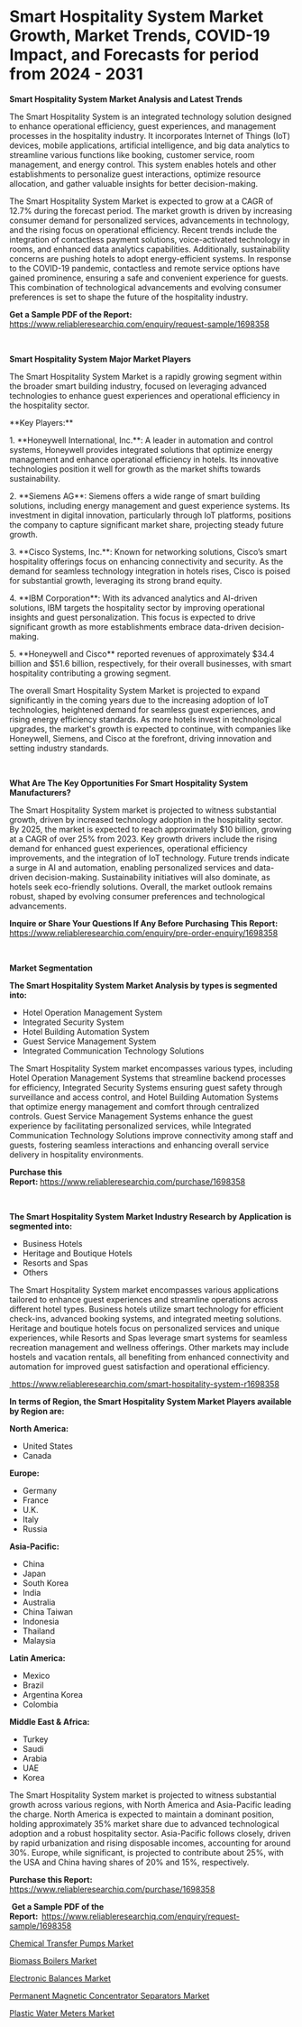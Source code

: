 <p><h1>Smart Hospitality System Market Growth, Market Trends, COVID-19 Impact, and Forecasts for period from 2024 - 2031</h1></p><p><strong>Smart Hospitality System Market Analysis and Latest Trends</strong></p>
<p><p>The Smart Hospitality System is an integrated technology solution designed to enhance operational efficiency, guest experiences, and management processes in the hospitality industry. It incorporates Internet of Things (IoT) devices, mobile applications, artificial intelligence, and big data analytics to streamline various functions like booking, customer service, room management, and energy control. This system enables hotels and other establishments to personalize guest interactions, optimize resource allocation, and gather valuable insights for better decision-making.</p><p>The Smart Hospitality System Market is expected to grow at a CAGR of 12.7% during the forecast period. The market growth is driven by increasing consumer demand for personalized services, advancements in technology, and the rising focus on operational efficiency. Recent trends include the integration of contactless payment solutions, voice-activated technology in rooms, and enhanced data analytics capabilities. Additionally, sustainability concerns are pushing hotels to adopt energy-efficient systems. In response to the COVID-19 pandemic, contactless and remote service options have gained prominence, ensuring a safe and convenient experience for guests. This combination of technological advancements and evolving consumer preferences is set to shape the future of the hospitality industry.</p></p>
<p><strong>Get a Sample PDF of the Report:&nbsp;</strong> <a href="https://www.reliableresearchiq.com/enquiry/request-sample/1698358?utm_campaign=104&utm_medium=2&utm_source=Github&utm_content=ia&utm_term=16122024&utm_id=smart-hospitality-system">https://www.reliableresearchiq.com/enquiry/request-sample/1698358</a></p>
<p>&nbsp;</p>
<p><strong>Smart Hospitality System Major Market Players</strong></p>
<p><p>The Smart Hospitality System Market is a rapidly growing segment within the broader smart building industry, focused on leveraging advanced technologies to enhance guest experiences and operational efficiency in the hospitality sector.</p><p>**Key Players:**</p><p>1. **Honeywell International, Inc.**: A leader in automation and control systems, Honeywell provides integrated solutions that optimize energy management and enhance operational efficiency in hotels. Its innovative technologies position it well for growth as the market shifts towards sustainability.</p><p>2. **Siemens AG**: Siemens offers a wide range of smart building solutions, including energy management and guest experience systems. Its investment in digital innovation, particularly through IoT platforms, positions the company to capture significant market share, projecting steady future growth.</p><p>3. **Cisco Systems, Inc.**: Known for networking solutions, Cisco’s smart hospitality offerings focus on enhancing connectivity and security. As the demand for seamless technology integration in hotels rises, Cisco is poised for substantial growth, leveraging its strong brand equity.</p><p>4. **IBM Corporation**: With its advanced analytics and AI-driven solutions, IBM targets the hospitality sector by improving operational insights and guest personalization. This focus is expected to drive significant growth as more establishments embrace data-driven decision-making.</p><p>5. **Honeywell and Cisco** reported revenues of approximately $34.4 billion and $51.6 billion, respectively, for their overall businesses, with smart hospitality contributing a growing segment.</p><p>The overall Smart Hospitality System Market is projected to expand significantly in the coming years due to the increasing adoption of IoT technologies, heightened demand for seamless guest experiences, and rising energy efficiency standards. As more hotels invest in technological upgrades, the market's growth is expected to continue, with companies like Honeywell, Siemens, and Cisco at the forefront, driving innovation and setting industry standards.</p></p>
<p>&nbsp;</p>
<p><strong>What Are The Key Opportunities For Smart Hospitality System Manufacturers?</strong></p>
<p><p>The Smart Hospitality System market is projected to witness substantial growth, driven by increased technology adoption in the hospitality sector. By 2025, the market is expected to reach approximately $10 billion, growing at a CAGR of over 25% from 2023. Key growth drivers include the rising demand for enhanced guest experiences, operational efficiency improvements, and the integration of IoT technology. Future trends indicate a surge in AI and automation, enabling personalized services and data-driven decision-making. Sustainability initiatives will also dominate, as hotels seek eco-friendly solutions. Overall, the market outlook remains robust, shaped by evolving consumer preferences and technological advancements.</p></p>
<p><strong>Inquire or Share Your Questions If Any Before Purchasing This Report:</strong> <a href="https://www.reliableresearchiq.com/enquiry/pre-order-enquiry/1698358?utm_campaign=104&utm_medium=2&utm_source=Github&utm_content=ia&utm_term=16122024&utm_id=smart-hospitality-system">https://www.reliableresearchiq.com/enquiry/pre-order-enquiry/1698358</a></p>
<p>&nbsp;</p>
<p><strong>Market Segmentation</strong></p>
<p><strong>The Smart Hospitality System Market Analysis by types is segmented into:</strong></p>
<p><ul><li>Hotel Operation Management System</li><li>Integrated Security System</li><li>Hotel Building Automation System</li><li>Guest Service Management System</li><li>Integrated Communication Technology Solutions</li></ul></p>
<p><p>The Smart Hospitality System market encompasses various types, including Hotel Operation Management Systems that streamline backend processes for efficiency, Integrated Security Systems ensuring guest safety through surveillance and access control, and Hotel Building Automation Systems that optimize energy management and comfort through centralized controls. Guest Service Management Systems enhance the guest experience by facilitating personalized services, while Integrated Communication Technology Solutions improve connectivity among staff and guests, fostering seamless interactions and enhancing overall service delivery in hospitality environments.</p></p>
<p><strong>Purchase this Report:&nbsp;</strong><a href="https://www.reliableresearchiq.com/purchase/1698358?utm_campaign=104&utm_medium=2&utm_source=Github&utm_content=ia&utm_term=16122024&utm_id=smart-hospitality-system">https://www.reliableresearchiq.com/purchase/1698358</a></p>
<p>&nbsp;</p>
<p><strong>The Smart Hospitality System Market Industry Research by Application is segmented into:</strong></p>
<p><ul><li>Business Hotels</li><li>Heritage and Boutique Hotels</li><li>Resorts and Spas</li><li>Others</li></ul></p>
<p><p>The Smart Hospitality System market encompasses various applications tailored to enhance guest experiences and streamline operations across different hotel types. Business hotels utilize smart technology for efficient check-ins, advanced booking systems, and integrated meeting solutions. Heritage and boutique hotels focus on personalized services and unique experiences, while Resorts and Spas leverage smart systems for seamless recreation management and wellness offerings. Other markets may include hostels and vacation rentals, all benefiting from enhanced connectivity and automation for improved guest satisfaction and operational efficiency.</p></p>
<p><a href="https://www.reliableresearchiq.com/smart-hospitality-system-r1698358?utm_campaign=104&utm_medium=2&utm_source=Github&utm_content=ia&utm_term=16122024&utm_id=smart-hospitality-system">&nbsp;https://www.reliableresearchiq.com/smart-hospitality-system-r1698358</a></p>
<p><strong>In terms of Region, the Smart Hospitality System Market Players available by Region are:</strong></p>
<p>
    <p> <strong> North America: </strong>
        <ul>
            <li>United States</li>
            <li>Canada</li>
        </ul>
        </p> 
    <p> <strong> Europe: </strong>
        <ul>
            <li>Germany</li>
            <li>France</li>
            <li>U.K.</li>
            <li>Italy</li>
            <li>Russia</li>
        </ul>
        </p> 
    <p> <strong> Asia-Pacific: </strong>
        <ul>
            <li>China</li>
            <li>Japan</li>
            <li>South Korea</li>
            <li>India</li>
            <li>Australia</li>
            <li>China Taiwan</li>
            <li>Indonesia</li>
            <li>Thailand</li>
            <li>Malaysia</li>
        </ul>
        </p> 
    <p> <strong> Latin America: </strong>
        <ul>
            <li>Mexico</li>
            <li>Brazil</li>
            <li>Argentina Korea</li>
            <li>Colombia</li>
        </ul>
        </p> 
    <p> <strong> Middle East & Africa: </strong>
        <ul>
            <li>Turkey</li>
            <li>Saudi</li>
            <li>Arabia</li>
            <li>UAE</li>
            <li>Korea</li>
        </ul>
    </p>
    </p>
<p><p>The Smart Hospitality System market is projected to witness substantial growth across various regions, with North America and Asia-Pacific leading the charge. North America is expected to maintain a dominant position, holding approximately 35% market share due to advanced technological adoption and a robust hospitality sector. Asia-Pacific follows closely, driven by rapid urbanization and rising disposable incomes, accounting for around 30%. Europe, while significant, is projected to contribute about 25%, with the USA and China having shares of 20% and 15%, respectively.</p></p>
<p><strong>Purchase this Report: </strong><a href="https://www.reliableresearchiq.com/purchase/1698358?utm_campaign=104&utm_medium=2&utm_source=Github&utm_content=ia&utm_term=16122024&utm_id=smart-hospitality-system">https://www.reliableresearchiq.com/purchase/1698358</a></p>
<p>&nbsp;<strong>Get a Sample PDF of the Report:&nbsp;&nbsp;</strong><a href="https://www.reliableresearchiq.com/enquiry/request-sample/1698358?utm_campaign=104&utm_medium=2&utm_source=Github&utm_content=ia&utm_term=16122024&utm_id=smart-hospitality-system">https://www.reliableresearchiq.com/enquiry/request-sample/1698358</a></p>
<p><strong></strong></p>
<p><p><a href="https://www.linkedin.com/pulse/aglobalchemical-transfer-pumps-market-analysis-including-oo0xe?utm_campaign=104&utm_medium=2&utm_source=Github&utm_content=ia&utm_term=16122024&utm_id=smart-hospitality-system">Chemical Transfer Pumps Market</a></p><p><a href="https://www.linkedin.com/pulse/revenue-analysis-forecast-biomass-boilers-market-78-cagr-pjcze?utm_campaign=104&utm_medium=2&utm_source=Github&utm_content=ia&utm_term=16122024&utm_id=smart-hospitality-system">Biomass Boilers Market</a></p><p><a href="https://www.linkedin.com/pulse/electronic-balances-market-evolution-key-trends-regional-dynamics-qu1ge?utm_campaign=104&utm_medium=2&utm_source=Github&utm_content=ia&utm_term=16122024&utm_id=smart-hospitality-system">Electronic Balances Market</a></p><p><a href="https://github.com/sherikacas30/Market-Research-Report-List-1/blob/main/permanent-magnetic-concentrator-separators-market.md?utm_campaign=104&utm_medium=2&utm_source=Github&utm_content=ia&utm_term=16122024&utm_id=smart-hospitality-system">Permanent Magnetic Concentrator Separators Market</a></p><p><a href="https://www.linkedin.com/pulse/overview-plastic-water-meters-market-2024-2031-size-share-fpuwe?utm_campaign=104&utm_medium=2&utm_source=Github&utm_content=ia&utm_term=16122024&utm_id=smart-hospitality-system">Plastic Water Meters Market</a></p></p>